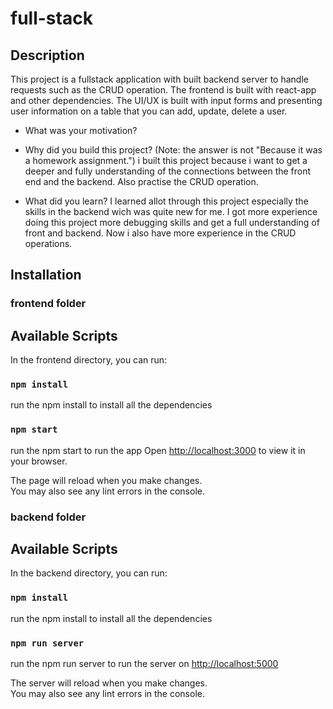 # full-stack

## Description

This project is a fullstack application with built backend server to handle requests such as the CRUD operation.
The frontend is built with react-app and other dependencies.
The UI/UX is built with input forms and presenting user information on a table that you can add, update, delete a user.


- What was your motivation?
 
- Why did you build this project? (Note: the answer is not "Because it was a homework assignment.")
   i built this project because i want to get a deeper and fully understanding of the connections between the front end and the backend.
   Also practise the CRUD operation.
   
- What did you learn?
  I learned allot through this project especially the skills in the backend wich was quite new for me.
  I got more experience doing this project more debugging skills and get a full understanding of front and backend.
  Now i also have more experience in the CRUD operations.


## Installation

### frontend folder

## Available Scripts

In the frontend directory, you can run:

### `npm install`

run the npm install to install all the dependencies

### `npm start`

run the npm start to run the app 
Open [http://localhost:3000](http://localhost:3000) to view it in your browser.

The page will reload when you make changes.\
You may also see any lint errors in the console.

### backend folder

## Available Scripts

In the backend directory, you can run:

### `npm install`

run the npm install to install all the dependencies

### `npm run server`

run the npm run server to run the server on
[http://localhost:5000](http://localhost:5000) 

The server will reload when you make changes.\
You may also see any lint errors in the console.



